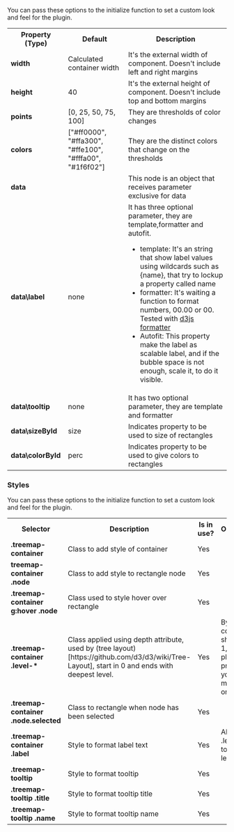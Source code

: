 You can pass these options to the initialize function to set a custom look and feel for the plugin.

<table>
    <tr>
        <th>Property (Type)</th>
        <th>Default</th>
        <th>Description</th>
    </tr>
    <tr>
        <td><strong>width</strong></td>
        <td>Calculated container width</td>
        <td>It's the external width of component. Doesn't include left and right margins</td>
    </tr>
  <tr>
        <td><strong>height</strong></td>
        <td>40</td>
        <td>It's the external height of component. Doesn't include top and bottom margins</td>
    </tr>
    <tr>
        <td><strong>points</strong></td>
        <td>[0, 25, 50, 75, 100]</td>
        <td>They are thresholds of color changes</td>
    </tr>
    <tr>
        <td><strong>colors</strong></td>
        <td>["#ff0000", "#ffa300", "#ffe100", "#fffa00", "#1f6f02"]</td>
        <td>They are the distinct colors that change on the thresholds</td>
    </tr>
     <tr>
        <td><strong>data</strong></td>
        <td></td>
        <td>This node is an object that receives parameter exclusive for data</td>
    </tr>
    <tr>
        <td><strong>data\label</strong></td>
        <td>none</td>
        <td>It has three optional parameter, they are template,formatter and autofit.
        <ul>
        <li>template: It's an string that show label values using wildcards such as {name}, that try to lockup a property called name</li>
        <li>formatter: It's waiting a function to format numbers, 00.00 or 00. Tested with <a href="https://github.com/mbostock/d3/wiki/Formatting">d3js formatter</a></li>
        <li>Autofit: This property make the label as scalable label, and if the bubble space is not enough, scale it, to do it visible. </li>
        </ul>
        </td>
    </tr>
    <tr>
        <td><strong>data\tooltip</strong></td>
        <td>none</td>
        <td>It has two optional parameter, they are template and formatter</td>
    </tr>
    <tr>
        <td><strong>data\sizeById</strong></td>
        <td>size</td>
        <td>Indicates property to be used to size of rectangles</td>
    </tr>
    <tr>
        <td><strong>data\colorById</strong></td>
        <td>perc</td>
        <td>Indicates property to be used to give colors to rectangles</td>
    </tr>
</table>

### Styles
You can pass these options to the initialize function to set a custom look and feel for the plugin.
<table>
    <tr>
        <th>Selector</th>
        <th>Description</th>
        <th>Is in use?</th>
        <th>Observations</th>
    </tr>
    <tr>
        <td><strong>.treemap-container</strong></td>
        <td>Class to add style of container</td>
        <td>Yes</td>
        <td>&nbsp;</td>
    </tr>
    <tr>
        <td><strong>treemap-container .node</strong></td>
        <td>Class to add style to rectangle node</td>
        <td>Yes</td>
        <td>&nbsp;</td>
    </tr>
     <tr>
        <td><strong>.treemap-container g:hover .node</strong></td>
        <td>Class used to style hover over rectangle</td>
        <td>Yes</td>
        <td>&nbsp;</td>
    </tr>
    <tr>
        <td><strong>.treemap-container .level-*</strong></td>
        <td>Class applied using depth attribute, used by (tree layout)[https://github.com/d3/d3/wiki/Tree-Layout], start in 0 and ends with deepest level.</td>
        <td>Yes</td>
        <td>By default component shows level 1, you can play with css properties if you have more than one</td>
    </tr>
    <tr>
        <td><strong>.treemap-container .node.selected</strong></td>
        <td>Class to rectangle when node has been selected</td>
        <td>Yes</td>
        <td>&nbsp;</td>
    </tr>
     <tr>
        <td><strong>.treemap-container .label</strong></td>
        <td>Style to format label text</td>
        <td>Yes</td>
        <td>Also receive .level-* class to show/hide level items</td>
    </tr>
    <tr>
        <td><strong>.treemap-tooltip </strong></td>
        <td>Style to format tooltip</td>
        <td>Yes</td>
        <td>&nbsp;</td>
    </tr>
    <tr>
        <td><strong>.treemap-tooltip .title</strong></td>
        <td>Style to format tooltip title</td>
        <td>Yes</td>
        <td>&nbsp;</td>
    </tr>
    <tr>
        <td><strong>.treemap-tooltip .name</strong></td>
        <td>Style to format tooltip name</td>
        <td>Yes</td>
        <td>&nbsp;</td>
    </tr>
</table>